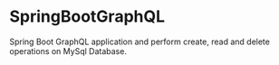 # SpringBootGraphQL
Spring Boot GraphQL application and perform create, read and delete operations on MySql Database.
